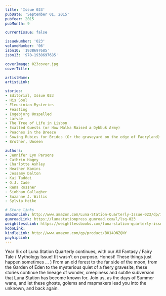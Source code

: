 ```yaml
---
title: 'Issue 023'
pubDate: 'September 01, 2015'
pubYear: 2015
pubMonth: 9

currentIssue: false

issueNumber: '023'
volumeNumber: '06'
isbn10: '1938697685'
isbn13: '978-1938697685'

coverImage: 023cover.jpg
coverTitle: 

artistName: 
artistLink: 

stories:
- Editorial, Issue 023
- His Soul
- Eleusinian Mysteries
- Feasting
- Ingebjorg Unspelled
- Larvae
- The Tree of Life in Lisbon
- Exalted Guests (or How Malka Raised a Dybbuk Army)
- Peaches in the Breeze
- Sowing Rubies for Brides (Or the graveyard on the edge of Faeryland)
- Brother, Unseen

authors:
- Jennifer Lyn Parsons
- Cathrin Hagey
- Charlotte Ashley
- Heather Kamins
- Jessamy Dalton
- Kai Taddei
- O.J. Cade
- Rena Rossner
- Siobhan Gallagher
- Suzanne J. Willis
- Sylvia Heike

# Store links
amazonLink: http://www.amazon.com/Luna-Station-Quarterly-Issue-023/dp/1938697685/
gumroadLink: https://lunastationpress.gumroad.com/l/lsq-023
weightlessLink: https://weightlessbooks.com/luna-station-quarterly-issue-023/
koboLink: 
kindleLink: http://www.amazon.com/gp/product/B014ONZQNY
payhipLink: 
---
```


Year Six of Luna Station Quarterly continues, with our All Fantasy / Fairy Tale / Mythology Issue! (It wasn’t on purpose. Honest! These things just happen sometimes … ) From an old forest to the far side of the moon, from the Garden of Eden to the mysterious quiet of a faery gravesite, these stories continue the lineage of wonder, creepiness and subtle subversion that Luna Station has become known for. Join us, as the days of Summer wane, and let these ghosts, golems and mapmakers lead you into the unknown, and back again.
